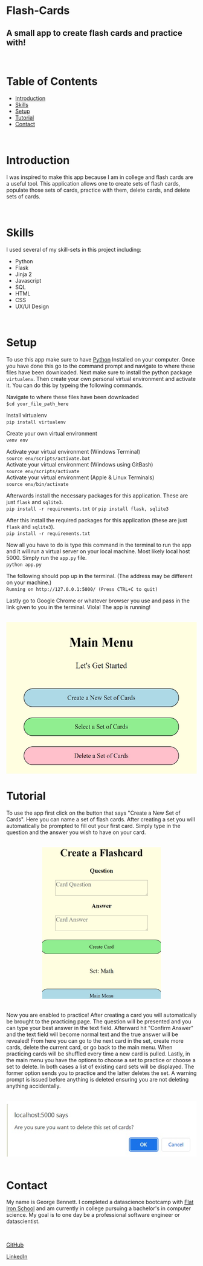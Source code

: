 # Flash-Cards

## A small app to create flash cards and practice with!

<br>

# Table of Contents

* <a href='#Introduction'>Introduction</a>
* <a href='#Skills'>Skills</a>
* <a href='#Setup'>Setup</a>
* <a href='#Tutorial'>Tutorial</a>
* <a href='#Contact'>Contact</a>

<br>

# Introduction

I was inspired to make this app because I am in college and flash cards are a useful tool. This application allows one to create sets of flash cards, populate those sets of cards, practice with them, delete cards, and delete sets of cards.

<br>

# Skills

I used several of my skill-sets in this project including:
* Python
* Flask
* Jinja 2
* Javascript
* SQL
* HTML
* CSS
* UX/UI Design

<br>

# Setup

To use this app make sure to have <a href="https://www.python.org/downloads/">Python</a> Installed on your computer. Once you have done this go to the command prompt and navigate to where these files have been downloaded. Next make sure to install the python package `virtualenv`. Then create your own personal virtual environment and activate it. You can do this by typeing the following commands. <br>

Navigate to where these files have been downloaded<br>
`$cd your_file_path_here`<br>

Install virtualenv <br>
`pip install virtualenv` <br>

Create your own virtual environment <br>
`venv env` <br>

Activate your virtual environment (Windows Terminal) <br>
`source env/scripts/activate.bat` <br>
Activate your virtual environment (Windows using GitBash) <br>
`source env/scripts/activate` <br>
Activate your virtual environment (Apple & Linux Terminals) <br>
`source env/bin/activate` <br>

Afterwards install the necessary packages for this application. These are just `flask` and `sqlite3`. <br>
`pip install -r requirements.txt` or `pip install flask, sqlite3` <br>

After this install the required packages for this application (these are just `flask` and `sqlite3`). <br>
`pip install -r requirements.txt` <br>

Now all you have to do is type this command in the terminal to run the app and it will run a virtual server on your local machine. Most likely local host 5000. Simply run the `app.py` file. <br>
`python app.py` <br>

The following should pop up in the terminal. (The address may be different on your machine.)<br>
`Running on http://127.0.0.1:5000/ (Press CTRL+C to quit)` <br>

Lastly go to Google Chrome or whatever browser you use and pass in the link given to you in the terminal. Viola! The app is running! <br>

<br> 

<div style='text-align: center'><img src='./pics/Main-Menu.jpg' style='height: 400px;'/> <br></div>

# Tutorial

To use the app first click on the button that says "Create a New Set of Cards". Here you can name a set of flash cards. After creating a set you will automatically be prompted to fill out your first card. Simply type in the question and the answer you wish to have on your card.

<br>

<div style='text-align: center'><img alt='write a flash card' src='./pics/Create-Card.jpg' style='height: 400px;'/></div>

<br>

Now you are enabled to practice! After creating a card you will automatically be brought to the practicing page. The question will be presented and you can type your best answer in the text field. Afterward hit "Confirm Answer" and the text field will become normal text and the true answer will be revealed! From here you can go to the next card in the set, create more cards, delete the current card, or go back to the main menu. When practicing cards will be shuffled every time a new card is pulled. Lastly, in the main menu you have the options to choose a set to practice or choose a set to delete. In both cases a list of existing card sets will be displayed. The former option sends you to practice and the latter deletes the set. A warning prompt is issued before anything is deleted ensuring you are not deleting anything accidentally. 

<br>

<div style='text-align: center'><img alt='warning prompt' src='./pics/Delete-Warning.jpg'></div>

<br>

# Contact

My name is George Bennett. I completed a datascience bootcamp with <a href='https://flatironschool.com/'>Flat Iron School</a> and am currently in college pursuing a bachelor's in computer science. My goal is to one day be a professional software engineer or datascientist. 

<br>

<a href='https://github.com/GeorgeWilliamBennett/'>GitHub</a>

<a href='https://www.linkedin.com/feed/'>LinkedIn</a>
